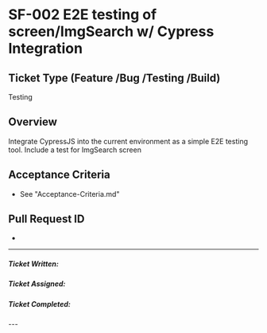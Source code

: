 # SF-002 E2E testing of screen/ImgSearch w/ Cypress Integration

## Ticket Type (Feature /Bug /Testing /Build)
Testing
## Overview
Integrate CypressJS into the current environment as a simple E2E testing tool.
Include a test for ImgSearch screen

## Acceptance Criteria
- See "Acceptance-Criteria.md"

## Pull Request ID
- <Please add URL here/>

---
<h5>Ticket Written: </h5>
<h5>Ticket Assigned: </h5>
<h5>Ticket Completed: </h5>
---
